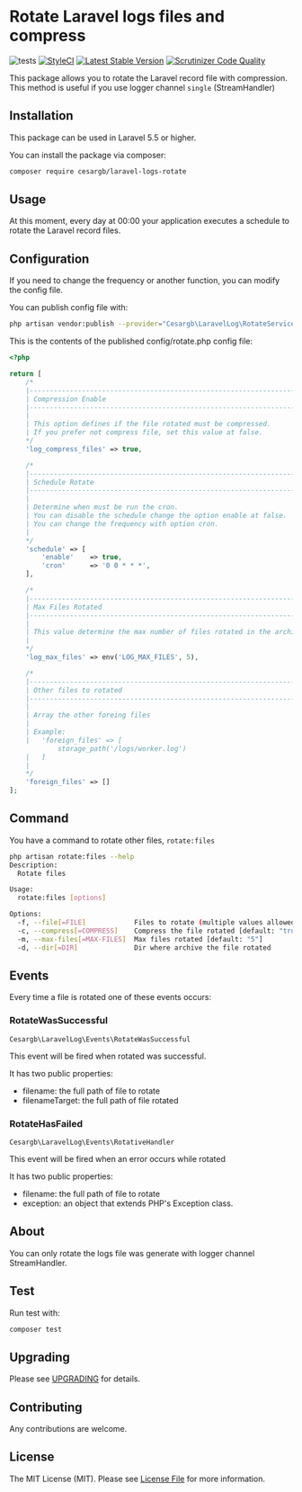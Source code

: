 # Rotate Laravel logs files and compress

![tests](https://github.com/cesargb/laravel-logs-rotate/workflows/tests/badge.svg)
[![StyleCI](https://styleci.io/repos/119604039/shield?branch=master)](https://styleci.io/repos/119604039)
[![Latest Stable Version](https://img.shields.io/packagist/v/cesargb/laravel-logs-rotate.svg)](https://packagist.org/packages/cesargb/laravel-logs-rotate)
[![Scrutinizer Code Quality](https://scrutinizer-ci.com/g/cesargb/laravel-logs-rotate/badges/quality-score.png?b=master)](https://scrutinizer-ci.com/g/cesargb/laravel-logs-rotate/?branch=master)

This package allows you to rotate the Laravel record file with compression. This method is useful if you use logger channel `single` (StreamHandler)

## Installation

This package can be used in Laravel 5.5 or higher.

You can install the package via composer:

```bash
composer require cesargb/laravel-logs-rotate
```

## Usage

At this moment, every day at 00:00 your application executes a schedule to rotate the Laravel record files.

## Configuration

If you need to change the frequency or another function, you can modify the config file.

You can publish config file with:

```bash
php artisan vendor:publish --provider="Cesargb\LaravelLog\RotateServiceProvider" --tag=config
```

This is the contents of the published config/rotate.php config file:

```php
<?php

return [
    /*
    |--------------------------------------------------------------------------
    | Compression Enable
    |--------------------------------------------------------------------------
    |
    | This option defines if the file rotated must be compressed.
    | If you prefer not compress file, set this value at false.
    */
    'log_compress_files' => true,

    /*
    |--------------------------------------------------------------------------
    | Schedule Rotate
    |--------------------------------------------------------------------------
    |
    | Determine when must be run the cron.
    | You can disable the schedule change the option enable at false.
    | You can change the frequency with option cron.
    |
    */
    'schedule' => [
        'enable'    => true,
        'cron'      => '0 0 * * *',
    ],

    /*
    |--------------------------------------------------------------------------
    | Max Files Rotated
    |--------------------------------------------------------------------------
    |
    | This value determine the max number of files rotated in the archive folder.
    |
    */
    'log_max_files' => env('LOG_MAX_FILES', 5),

    /*
    |--------------------------------------------------------------------------
    | Other files to rotated
    |--------------------------------------------------------------------------
    |
    | Array the other foreing files
    |
    | Example:
    |   'foreign_files' => [
            storage_path('/logs/worker.log')
    |   ]
    |
    */
    'foreign_files' => []
];
```

## Command

You have a command to rotate other files, `rotate:files`

```bash
php artisan rotate:files --help
Description:
  Rotate files

Usage:
  rotate:files [options]

Options:
  -f, --file[=FILE]            Files to rotate (multiple values allowed)
  -c, --compress[=COMPRESS]    Compress the file rotated [default: "true"]
  -m, --max-files[=MAX-FILES]  Max files rotated [default: "5"]
  -d, --dir[=DIR]              Dir where archive the file rotated
```

## Events

Every time a file is rotated one of these events occurs:

### RotateWasSuccessful

`Cesargb\LaravelLog\Events\RotateWasSuccessful`

This event will be fired when rotated was successful.

It has two public properties:

* filename: the full path of file to rotate
* filenameTarget: the full path of file rotated

### RotateHasFailed

`Cesargb\LaravelLog\Events\RotativeHandler`

This event will be fired when an error occurs while rotated

It has two public properties:

* filename: the full path of file to rotate
* exception: an object that extends PHP's Exception class.

## About

You can only rotate the logs file was generate with logger channel StreamHandler.

## Test

Run test with:

```bash
composer test
```

## Upgrading

Please see [UPGRADING](UPGRADING.md) for details.

## Contributing

Any contributions are welcome.

## License

The MIT License (MIT). Please see [License File](LICENSE.md) for more information.
